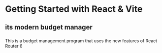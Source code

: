 # Getting Started with React & Vite

## its modern budget manager 

###
This is a budget management program that uses the new features of React Router 6

